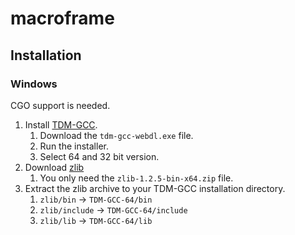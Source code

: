 # macroframe

## Installation

### Windows

CGO support is needed.

1. Install [TDM-GCC](https://jmeubank.github.io/tdm-gcc/download/).
   1. Download the `tdm-gcc-webdl.exe` file.
   2. Run the installer.
   3. Select 64 and 32 bit version.
2. Download [zlib](http://sourceforge.net/projects/mingw-w64/files/External%20binary%20packages%20(Win64%20hosted)/Binaries%20(64-bit))
   1. You only need the `zlib-1.2.5-bin-x64.zip` file.
3. Extract the zlib archive to your TDM-GCC installation directory.
   1. `zlib/bin` → `TDM-GCC-64/bin`
   2. `zlib/include` → `TDM-GCC-64/include`
   3. `zlib/lib` → `TDM-GCC-64/lib`
